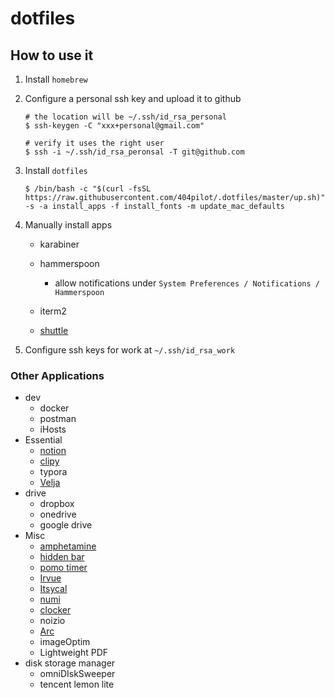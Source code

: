 dotfiles
========

## How to use it

1. Install `homebrew`

2. Configure a personal ssh key and upload it to github
   
   ```shell
   # the location will be ~/.ssh/id_rsa_personal
   $ ssh-keygen -C "xxx+personal@gmail.com"
   
   # verify it uses the right user
   $ ssh -i ~/.ssh/id_rsa_peronsal -T git@github.com
   ```

3. Install `dotfiles`
   
   ```shell
   $ /bin/bash -c "$(curl -fsSL https://raw.githubusercontent.com/404pilot/.dotfiles/master/up.sh)" -s -a install_apps -f install_fonts -m update_mac_defaults
   ```

4. Manually install apps
   
   - karabiner
   
   - hammerspoon
     
     - allow notifications under `System Preferences / Notifications / Hammerspoon`
   
   - iterm2
   
   - [shuttle](https://github.com/fitztrev/shuttle)

5. Configure ssh keys for work at `~/.ssh/id_rsa_work`

### Other Applications

* dev
  * docker
  * postman
  * iHosts
* Essential
  * [notion](https://www.notion.so/)
  * [clipy](https://github.com/Clipy/Clipy)
  * typora
  * [Velja](https://sindresorhus.com/velja)
* drive
  * dropbox
  * onedrive
  * google drive
* Misc
  * [amphetamine](https://apps.apple.com/us/app/amphetamine/id937984704?mt=12)
  * [hidden bar](https://apps.apple.com/us/app/hidden-bar/id1452453066?mt=12)
  * [pomo timer](https://apps.apple.com/us/app/pomo-timer/id1447569061?mt=12)
  * [Irvue](https://apps.apple.com/us/app/irvue/id1039633667?mt=12)
  * [Itsycal](https://www.mowglii.com/itsycal/)
  * [numi](https://numi.app/)
  * [clocker](https://apps.apple.com/us/app/clocker/id1056643111?mt=12)
  * noizio
  * [Arc](https://arc.net/)
  * imageOptim
  * Lightweight PDF
* disk storage manager
  * omniDIskSweeper
  * tencent lemon lite

